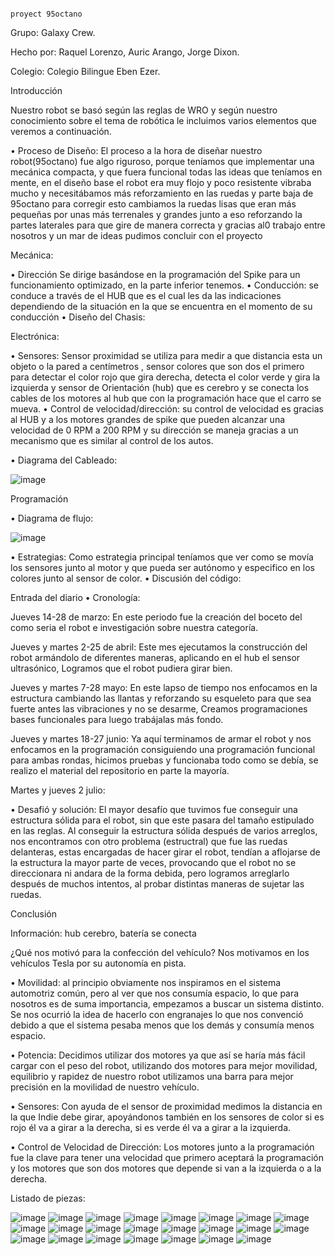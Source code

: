                                                                         proyect 95octano
Grupo: Galaxy Crew.

Hecho por: Raquel Lorenzo, Auric Arango, Jorge Dixon.

Colegio: Colegio Bilingue Eben Ezer.


Introducción

Nuestro robot se basó según las reglas de WRO y según nuestro conocimiento sobre el tema de robótica le incluimos varios elementos que veremos a continuación. 

•	Proceso de Diseño: El proceso a la hora de diseñar nuestro robot(95octano) fue algo riguroso, porque teníamos que implementar una mecánica compacta, y que fuera funcional todas las ideas que teníamos en mente, en el diseño base el robot era muy flojo y poco resistente vibraba mucho y necesitábamos más reforzamiento en las ruedas y parte baja de 95octano para corregir esto cambiamos la ruedas lisas que eran más pequeñas por unas más terrenales y grandes junto a eso reforzando la partes laterales para que gire de manera correcta y gracias al0 trabajo entre nosotros y un mar de ideas pudimos concluir con el proyecto

Mecánica: 

•	Dirección Se dirige basándose en la programación del Spike para un funcionamiento optimizado, en la parte inferior tenemos.
•	Conducción: se conduce a través de el HUB que es el cual les da las indicaciones dependiendo de la situación en la que se encuentra en el momento de su conducción 
•	Diseño del Chasis:






Electrónica:

• Sensores: Sensor proximidad se utiliza para medir a que distancia esta un objeto o la pared a centímetros , sensor colores  que son dos  el primero para detectar el color rojo que gira  derecha, detecta el color verde y gira la izquierda y sensor de Orientación (hub) que es cerebro y se conecta los cables de los motores al hub que con la programación hace que el carro se mueva.
• Control de velocidad/dirección: su control de velocidad es gracias al HUB y a los motores grandes de spike que pueden alcanzar una velocidad de 0 RPM a 200 RPM y su dirección se maneja gracias a un mecanismo que es similar al control de los autos. 

• Diagrama del Cableado:

![image](https://github.com/auric123/95octano/assets/171710232/21b96cc4-9544-4d3e-ae6e-8dbff8ff26a6)
 
 Programación
 
•	Diagrama de flujo:

![image](https://github.com/auric123/95octano/assets/171710232/9a47f9ea-59b3-4bf8-8f43-ba88dcf4d076)


•	Estrategias: Como estrategia principal teníamos que ver como se movía los sensores junto al motor y que pueda ser autónomo y especifico en los colores junto al sensor de color.
•	Discusión del código:


Entrada del diario
•	Cronología: 

Jueves 14-28 de marzo: En este periodo fue la creación del boceto del como seria el robot e investigación sobre nuestra categoría.

Jueves y martes 2-25 de abril:
Este mes ejecutamos la construcción del robot armándolo de diferentes maneras, aplicando en el hub el sensor ultrasónico, Logramos que el robot pudiera girar bien.

Jueves y martes 7-28 mayo: En este lapso de tiempo nos enfocamos en la estructura cambiando  las llantas y reforzando su esqueleto para que sea fuerte antes las vibraciones y  no se desarme, Creamos programaciones bases funcionales para luego trabájalas más fondo.

Jueves y martes 18-27 junio: Ya aquí terminamos de armar el robot y nos enfocamos en la programación consiguiendo una programación funcional para ambas rondas, hicimos pruebas y funcionaba todo como se debía,  se realizo el material del repositorio en parte la mayoría.

Martes y jueves 2 julio:

•	Desafió y solución: El mayor desafío que tuvimos fue conseguir una estructura sólida para el robot, sin que este pasara del tamaño estipulado en las reglas. Al conseguir la estructura sólida después de varios arreglos, nos encontramos con otro problema (estructral) que fue las ruedas delanteras, estas encargadas de hacer girar el robot, tendían a aflojarse de la estructura la mayor parte de veces, provocando que el robot no se direccionara ni andara de la forma debida, pero logramos arreglarlo después de muchos intentos, al probar distintas maneras de sujetar las ruedas.


Conclusión 

Información: hub cerebro, batería se conecta 

¿Qué nos motivó para la confección del vehículo?
Nos motivamos en los vehículos Tesla por su autonomía en pista.

• Movilidad: al principio obviamente nos inspiramos en el sistema automotriz común, pero al ver que nos consumía espacio, lo que para nosotros es de suma importancia, empezamos a buscar un sistema distinto. Se nos ocurrió la idea de hacerlo con engranajes lo que nos convenció debido a que el sistema pesaba menos que los demás y consumía menos espacio.

• Potencia: Decidimos utilizar dos motores ya que así se haría más fácil cargar con el peso del robot, utilizando dos motores para mejor movilidad, equilibrio y rapidez de nuestro robot utilizamos una barra para mejor precisión en la movilidad de nuestro vehículo.  

•	Sensores: Con ayuda de el sensor de proximidad medimos la distancia en la que Indie debe girar, apoyándonos también en los sensores de color si es rojo él va a girar a la derecha, si es verde él va a girar a la izquierda.

•	Control de Velocidad de Dirección:
Los motores junto a la programación fue la clave para tener una velocidad que primero aceptará la programación y los motores que son dos motores que depende si van a la izquierda o a la derecha.


Listado de piezas:

![image](https://github.com/auric123/95octano/assets/171710232/35c536c6-cd9e-4ae3-b061-e0b75a1359d5)
![image](https://github.com/auric123/95octano/assets/171710232/78dbfd95-8da3-4cb1-a044-5a10c20cf7fa)
![image](https://github.com/auric123/95octano/assets/171710232/a6206f33-47bc-41da-a8c5-2e10e75ad1e2)
![image](https://github.com/auric123/95octano/assets/171710232/2cef7d31-6d1d-4904-abd2-a8fa9c8be0f3)
![image](https://github.com/auric123/95octano/assets/171710232/f7a2cafd-2646-48c6-a498-effc2395be58)
![image](https://github.com/auric123/95octano/assets/171710232/62402e8b-e369-4114-850d-54f6a8b528e8)
![image](https://github.com/auric123/95octano/assets/171710232/385bbbe4-98de-4d86-8b17-b21b98dc1a8f)
![image](https://github.com/auric123/95octano/assets/171710232/c30c98e6-fbff-4ef2-8d74-ba0325fa4d45)
![image](https://github.com/auric123/95octano/assets/171710232/b05abe8c-c242-4491-b14c-73edf8e42d17)
![image](https://github.com/auric123/95octano/assets/171710232/dd39e60b-687e-4a42-8429-ed7c03311dab)
![image](https://github.com/auric123/95octano/assets/171710232/63d6cf63-f463-4550-8ed3-31e8962932f8)
![image](https://github.com/auric123/95octano/assets/171710232/992b553f-8cf2-459c-bac1-39dda907fd50)
![image](https://github.com/auric123/95octano/assets/171710232/e7ce1420-ba5c-40bf-8458-0c3b53aa7450)
![image](https://github.com/auric123/95octano/assets/171710232/a7af1c55-96d9-4f12-93aa-46e36ef7b4d9)
![image](https://github.com/auric123/95octano/assets/171710232/0f46b163-79a4-464a-bf14-0751072ea842)
![image](https://github.com/auric123/95octano/assets/171710232/1ee8636b-3545-41d9-b13a-e4f876e4bd90)
![image](https://github.com/auric123/95octano/assets/171710232/95a59277-932c-4112-a107-46fc9ceae021)
![image](https://github.com/auric123/95octano/assets/171710232/f8d254ac-4711-4224-b18c-38f582c39879)
![image](https://github.com/auric123/95octano/assets/171710232/b81bf4f5-2902-4c5d-8881-b6f4139750d2)
![image](https://github.com/auric123/95octano/assets/171710232/962ae40d-8b09-42b1-ae6d-9dde0d0b25c6)
![image](https://github.com/auric123/95octano/assets/171710232/e99c8f3f-4785-41dc-95d3-6ac1a69464ab)
![image](https://github.com/auric123/95octano/assets/171710232/7e371c02-2839-4e8f-ac34-a13e4d5d5344)
![image](https://github.com/auric123/95octano/assets/171710232/aa0fa25f-dce5-49a6-ad5e-846acad7980e)








